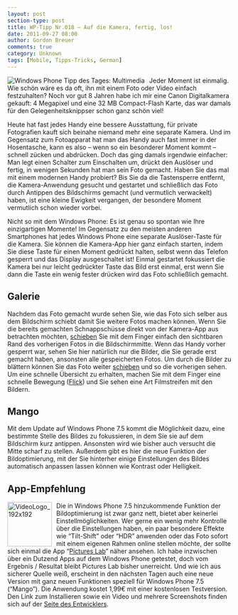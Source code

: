 ```yaml
---
layout: post
section-type: post
title: WP-Tipp Nr.018 – Auf die Kamera, fertig, los!
date: 2011-09-27 08:00
author: Gordon Breuer
comments: true
category: Unknown
tags: [Mobile, Tipps-Tricks, German]
---
```

<p><img style="margin: 0px 10px 0px 0px; display: inline; float: left" title="" alt="Windows Phone Tipp des Tages: Multimedia" align="left" src="http://anheledirwp.blob.core.windows.net/wordpress/2011/09/multimedia.png" /></p>  <p>Jeder Moment ist einmalig. Wie schön wäre es da oft, ihn mit einem Foto oder Video einfach festzuhalten? Noch vor gut 8 Jahren habe ich mir eine Canon Digitalkamera gekauft: 4 Megapixel und eine 32 MB Compact-Flash Karte, das war damals für den Gelegenheitsknippser schon ganz schön viel!</p>  <p>Heute hat fast jedes Handy eine bessere Ausstattung, für private Fotografien kauft sich beinahe niemand mehr eine separate Kamera. Und im Gegensatz zum Fotoapparat hat man das Handy auch fast immer in der Hosentasche, kann es also – wenn so ein besonderer Moment kommt – schnell zücken und abdrücken. Doch das ging damals irgendwie einfacher: Man legt einen Schalter zum Einschalten um, drückt den Auslöser und fertig, in wenigen Sekunden hat man sein Foto gemacht. Haben Sie das mal mit einem modernen Handy probiert? Bis Sie da die Tastensperre entfernt, die Kamera-Anwendung gesucht und gestartet und schließlich das Foto durch Antippen des Bildschirms gemacht (und vermutlich verwackelt) haben, ist eine kleine Ewigkeit vergangen, der besondere Moment vermutlich schon wieder vorbei.</p>  <p>Nicht so mit dem Windows Phone: Es ist genau so spontan wie Ihre einzigartigen Momente! Im Gegensatz zu den meisten anderen Smartphones hat jedes Windows Phone eine separate Auslöser-Taste für die Kamera. Sie können die Kamera-App hier ganz einfach starten, indem Sie diese Taste für einen Moment gedrückt halten, selbst wenn das Telefon gesperrt und das Display ausgeschaltet ist! Einmal gestartet fokussiert die Kamera bei nur leicht gedrückter Taste das Bild erst einmal, erst wenn Sie dann die Taste ein wenig fester drücken wird das Foto schließlich gemacht.</p>  <h2>Galerie</h2>  <p>Nachdem das Foto gemacht wurde sehen Sie, wie das Foto sich selber aus dem Bildschirm schiebt damit Sie weitere Fotos machen können. Wenn Sie die bereits gemachten Schnappschüsse direkt von der Kamera-App aus betrachten möchten, <a href="/post/2011/09/12/WP7-Tipp-007-%E2%80%93-Standard-Gesten.aspx">schieben</a> Sie mit dem Finger einfach den sichtbaren Rand des vorherigen Fotos in die Bildschirmmitte. Wenn das Handy vorher gesperrt war, sehen Sie hier natürlich nur die Bilder, die Sie gerade erst gemacht haben, ansonsten alle gespeicherten Fotos. Um durch die Bilder zu blättern können Sie das Foto weiter <a href="/post/2011/09/12/WP7-Tipp-007-%E2%80%93-Standard-Gesten.aspx">schieben</a> und so die vorherigen sehen. Um eine schnelle Übersicht zu erhalten, machen Sie mit dem Finger eine schnelle Bewegung (<a href="/post/2011/09/12/WP7-Tipp-007-%E2%80%93-Standard-Gesten.aspx">Flick</a>) und Sie sehen eine Art Filmstreifen mit den Bildern.</p>  <h2>Mango</h2>  <p>Mit dem Update auf Windows Phone 7.5 kommt die Möglichkeit dazu, eine bestimmte Stelle des Bildes zu fokussieren, in dem Sie sie auf dem Bildschirm kurz antippen. Ansonsten wird wie bisher auch versucht die Mitte scharf zu stellen. Außerdem gibt es hier die neue Funktion der Bildoptimierung, mit der Sie hinterher einige Einstellungen des Bildes automatisch anpassen lassen können wie Kontrast oder Helligkeit.</p>  <h2>App-Empfehlung</h2>  <p><a href="http://www.windowsphone.com/de-DE/apps/5db119bf-7ad5-df11-a844-00237de2db9e"><img style="background-image: none; border-bottom: 0px; border-left: 0px; margin: 0px 10px 0px 0px; padding-left: 0px; padding-right: 0px; display: inline; float: left; border-top: 0px; border-right: 0px; padding-top: 0px" title="VideoLogo_192x192" border="0" alt="VideoLogo_192x192" align="left" src="http://anheledirwp.blob.core.windows.net/wordpress/2011/09/VideoLogo_192x192.png" width="100" height="100" /></a>Die in Windows Phone 7.5 hinzukommende Funktion der Bildoptimierung ist zwar ganz nett, bietet aber keinerlei Einstellmöglichkeiten. Wer gerne ein wenig mehr Kontrolle über die Einstellungen haben, ein paar besondere Effekte wie “Tilt-Shift” oder “HDR” anwenden oder das Foto sofort mit einem eigenen Rahmen online stellen möchte, der sollte sich einmal die App “<a href="http://www.windowsphone.com/de-DE/apps/5db119bf-7ad5-df11-a844-00237de2db9e">Pictures Lab</a>” näher ansehen. Ich habe inzwischen über ein Dutzend Apps auf dem Windows Phone getestet, doch vom Ergebnis / Resultat bleibt Pictures Lab bisher unerreicht. Und wie ich aus sicherer Quelle weiß, erscheint in den nächsten Tagen auch eine neue Version mit ganz neuen Funktionen speziell für Windows Phone 7.5 (“Mango”). Die Anwendung kostet 1,99€ mit einer kostenlosen Testversion. Den Link zum Installieren sowie ein Video und mehrere Screenshots finden sich auf der <a href="http://kodierer.blogspot.com/2010/10/announcing-pictures-lab-for-windows.html">Seite des Entwicklers</a>.</p>
